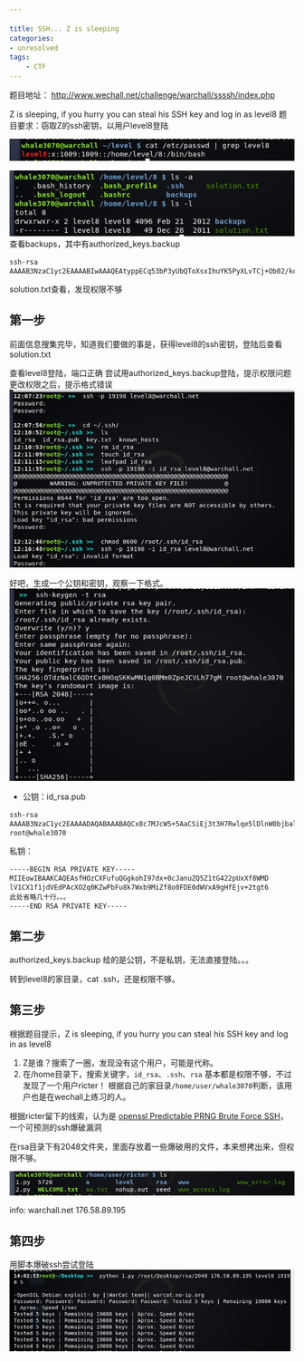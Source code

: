 ```yaml
---

title: SSH... Z is sleeping
categories:
- unresolved
tags:
    - CTF
---
```

题目地址：
http://www.wechall.net/challenge/warchall/ssssh/index.php

Z is sleeping, if you hurry you can steal his SSH key and log in as level8
题目要求：窃取Z的ssh密钥，以用户level8登陆

![可以看出，level8是一个普通用户](https://raw.githubusercontent.com/Whale3070/Whale3070.github.io/master/images/0920/3.PNG)

![查看level8家目录的文件](https://raw.githubusercontent.com/Whale3070/Whale3070.github.io/master/images/0920/%E6%8D%95%E8%8E%B7.PNG)
查看backups，其中有authorized_keys.backup
```
ssh-rsa AAAAB3NzaC1yc2EAAAABIwAAAQEAtyppECq53bP3yUbQToXsxIhuYK5PyXLvTCj+Ob02/kcM3ZUEXNpsX1177Gl92kq4+tbt9pRm3UY3C8/7pEmkSWcbiLgIx96aqIoFvHEOdmz+9YaimPmzqaHTDW+g8QV+khFGDp22SOaUpKaUTpmLKniavIEVP4ouXPLqwapg/xEU36xF18a6bG4/iYV/Nxmf0bv7K6nkgRsYC55lRPHMVJnI1Gy7eHHk/PiHYR5pkOIb9GSTtqcJTRs/EJgVhBMygHYTrVT8+HLW0PqYK3Dw/Z6az3+qOaaAYqJk7sxBAZC4/YKhLVL6LjagRpff6rpXFUwv1eHidy2iLBRNcY/2Hw== 
```
solution.txt查看，发现权限不够
## 第一步

前面信息搜集完毕，知道我们要做的事是，获得level8的ssh密钥，登陆后查看solution.txt

查看level8登陆，端口正确
尝试用authorized_keys.backup登陆，提示权限问题
更改权限之后，提示格式错误 
![1](https://raw.githubusercontent.com/Whale3070/Whale3070.github.io/master/images/0920/1.PNG)

好吧，生成一个公钥和密钥，观察一下格式。
![2](https://raw.githubusercontent.com/Whale3070/Whale3070.github.io/master/images/0920/2.PNG)
- 公钥：id_rsa.pub
```
ssh-rsa AAAAB3NzaC1yc2EAAAADAQABAAABAQCx8c7MJcW5+5AaCSiEj3t3H7Rwlqe5lDlnW0bjbalTFd/xYwOVXUJfV/WN1UR08Bxc7arQpnA9sW7yTtbFv0yJl/yjQUMTR1ZXED2Ad8SO/7a2C3qbQsRLhsEIwKBgl4TGolr7Av/K+eChVEQBzzkGueLMnkyHS6o+4R5NfFX5TyMWl4XEx/4VQTAjjmBQMG+cWp5rzhtcwcsXQb+01hjQa15MIZyaTGc/++JRMDQZShvy0HOg/lEuXacyuny59ipQ/+YnRAaxQ5VAZJqHIDII82Ip3UWPPV0hEzBJ+zatANXLm5GUZpLxC00+HKSA2XykyrD/GIvc2hsKGVtOPAKx root@whale3070
```
私钥：

```
-----BEGIN RSA PRIVATE KEY-----
MIIEowIBAAKCAQEAsfHOzCXFufuQGgkohI97dx+0cJanuZQ5Z1tG422pUxXf8WMD
lV1CX1f1jdVEdPAcXO2q0KZwPbFu8k7Wxb9MiZf8o0FDE0dWVxA9gHfEjv+2tgt6
此处省略几十行。。。
-----END RSA PRIVATE KEY-----
```
## 第二步
authorized_keys.backup 给的是公钥，不是私钥，无法直接登陆。。。

转到level8的家目录，cat .ssh，还是权限不够。

## 第三步
根据题目提示，Z is sleeping, if you hurry you can steal his SSH key and log in as level8

1. Z是谁？搜索了一圈，发现没有这个用户，可能是代称。
2. 在/home目录下，搜索关键字，`id_rsa`、`.ssh`、`rsa`
基本都是权限不够，不过发现了一个用户ricter！
根据自己的家目录`/home/user/whale3070`判断，该用户也是在wechall上练习的人。

根据ricter留下的线索，认为是 [openssl Predictable PRNG Brute Force SSH](https://www.exploit-db.com/exploits/5720/)，一个可预测的ssh爆破漏洞

 在rsa目录下有2048文件夹，里面存放着一些爆破用的文件，本来想拷出来，但权限不够。

![4](https://raw.githubusercontent.com/Whale3070/Whale3070.github.io/master/images/0920/4.PNG)

info:
warchall.net 176.58.89.195

## 第四步
用脚本爆破ssh尝试登陆
![5](https://raw.githubusercontent.com/Whale3070/Whale3070.github.io/master/images/0920/5.PNG)

